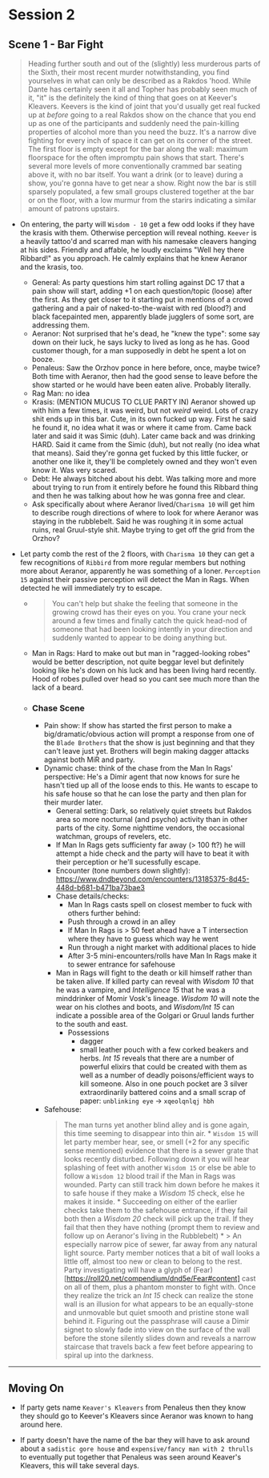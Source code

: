 # Session 2
## Scene 1 - Bar Fight

> Heading further south and out of the (slightly) less murderous parts of the Sixth, their most recent murder notwithstanding, you find yourselves in what can only be described as a Rakdos 'hood. While Dante has certainly seen it all and Topher has probably seen much of it, "it" is the definitely the kind of thing that goes on at Keever's Kleavers. Keevers is the kind of joint that you'd usually get real fucked up at *before* going to a real Rakdos show on the chance that you end up as one of the participants and suddenly need the pain-killing properties of alcohol more than you need the buzz. It's a narrow dive fighting for every inch of space it can get on its corner of the street. The first floor is empty except for the bar along the wall: maximum floorspace for the often impromptu pain shows that start. There's several more levels of more conventionally crammed bar seating above it, with no bar itself. You want a drink (or to leave) during a show, you're gonna have to get near a show. Right now the bar is still sparsely populated, a few small groups clustered together at the bar or on the floor, with a low murmur from the starirs indicating a similar amount of patrons upstairs.

* On entering, the party will `Wisdom - 10` get a few odd looks if they have the krasis with them. Otherwise perception will reveal nothing. `Keever` is a heavily tattoo'd and scarred man with his namesake cleavers hanging at his sides. Friendly and affable, he loudly exclaims "Well hey there Ribbard!" as you approach. He calmly explains that he knew Aeranor and the krasis, too.
    * General: As party questions him start rolling against DC 17 that a pain show will start, adding +1 on each question/topic (loose) after the first. As they get closer to it starting put in mentions of a crowd gathering and a pair of naked-to-the-waist with red (blood?) and black facepainted men, apparently blade jugglers of some sort, are addressing them.
    * Aeranor: Not surprised that he's dead, he "knew the type": some say down on their luck, he says lucky to lived as long as he has. Good customer though, for a man supposedly in debt he spent a lot on booze.
    * Penaleus: Saw the Orzhov ponce in here before, once, maybe twice? Both time with Aeranor, then had the good sense to leave before the show started or he would have been eaten alive. Probably literally.
    * Rag Man: no idea
    * Krasis: (MENTION MUCUS TO CLUE PARTY IN) Aeranor showed up with him a few times, it was weird, but not *weird* weird. Lots of crazy shit ends up in this bar. Cute, in its own fucked up way. First he said he found it, no idea what it was or where it came from. Came back later and said it was Simic (duh). Later came back and was drinking HARD. Said it came from the Simic (duh), but not really (no idea what that means). Said they're gonna get fucked by this little fucker, or another one like it, they'll be completely owned and they won't even know it. Was very scared.
    * Debt: He always bitched about his debt. Was talking more and more about trying to run from it entirely before he found this Ribbard thing and then he was talking about how he was gonna free and clear.
    * Ask specifically about where Aeranor lived/`Charisma 10` will get him to describe rough directions of where to look for where Aeranor was staying in the rubblebelt. Said he was roughing it in some actual ruins, real Gruul-style shit. Maybe trying to get off the grid from the Orzhov?

* Let party comb the rest of the 2 floors, with `Charisma 10` they can get a few recognitions of `Ribbird` from more regular members but nothing more about Aeranor, apparently he was something of a loner. `Perception 15` against their passive perception will detect the Man in Rags. When detected he will immediately try to escape.
    * > You can't help but shake the feeling that someone in the growing crowd has their eyes on you. You crane your neck around a few times and finally catch the quick head-nod of someone that had been looking intently in your direction and suddenly wanted to appear to be doing anything but.
    * Man in Rags: Hard to make out but man in "ragged-looking robes" would be better description, not quite beggar level but definitely looking like he's down on his luck and has been living hard recently. Hood of robes pulled over head so you cant see much more than the lack of a beard. 
    * ### Chase Scene
        * Pain show: If show has started the first person to make a big/dramatic/obvious action will prompt a response from one of the `Blade Brothers` that the show is just beginning and that they can't leave just yet. Brothers will begin making dagger attacks against both MiR and party. 
        * Dynamic chase: think of the chase from the Man In Rags' perspective: He's a Dimir agent that now knows for sure he hasn't tied up all of the loose ends to this. He wants to escape to his safe house so that he can lose the party and then plan for their murder later.
            * General setting: Dark, so relatively quiet streets but Rakdos area so more nocturnal (and psycho) activity than in other parts of the city. Some nighttime vendors, the occasional watchman, groups of revelers, etc.
            * If Man In Rags gets sufficienty far away (> 100 ft?) he will attempt a hide check and the party will have to beat it with their perception or he'll sucessfully escape.
            * Encounter (tone numbers down slightly): https://www.dndbeyond.com/encounters/13185375-8d45-448d-b681-b471ba73bae3
            * Chase details/checks:
                * Man In Rags casts spell on closest member to fuck with others further behind:
                * Push through a crowd in an alley
                * If Man In Rags is > 50 feet ahead have a T intersection where they have to guess which way he went
                * Run through a night market with additional places to hide
                * After 3-5 mini-encounters/rolls have Man In Rags make it to sewer entrance for safehouse
            * Man in Rags will fight to the death or kill himself rather than be taken alive. If killed party can reveal with *Wisdom 10* that he was a vampire, and *Intelligence 15* that he was a minddrinker of Momir Vosk's lineage. *Wisdom 10* will note the wear on his clothes and boots, and *Wisdom/Int 15* can indicate a possible area of the Golgari or Gruul lands further to the south and east.
                * Possessions
                    * dagger
                    * small leather pouch with a few corked beakers and herbs. *Int 15* reveals that there are a number of powerful elixirs that could be created with them as well as a number of deadly poisons/efficient ways to kill someone. Also in one pouch pocket are 3 silver extraordinarily battered coins and a small scrap of paper: `unblinking eye` -> `xqeolqnlqj hbh`
        * Safehouse:
            > The man turns yet another blind alley and is gone again, this time seeming to disappear into thin air.
                * `Wisdom 15` will let party member hear, see, or smell (+2 for any specific sense mentioned) evidence that there is a sewer grate that looks recently disturbed. Following down it you will hear splashing of feet with another `Wisdom 15` or else be able to follow a `Wisdom 12` blood trail if the Man in Rags was wounded. Party can still track him down before he makes it to safe house if they make a *Wisdom 15* check, else he makes it inside.
                * Succeeding on either of the earlier checks take them to the safehouse entrance, if they fail both then a *Wisdom 20* check will pick up the trail. If they fail that then they have nothing (prompt them to review and follow up on Aeranor's living in the Rubblebelt)
                * > An especially narrow pice of sewer, far away from any natural light source. Party member notices that a bit of wall looks a little off, almost too new or clean to belong to the rest. Party investigating will have a glyph of (Fear)[https://roll20.net/compendium/dnd5e/Fear#content] cast on all of them, plus a phantom monster to fight with. Once they realize the trick an *Int 15* check can realize the stone wall is an illusion for what appears to be an equally-stone and unmovable but quiet smooth and pristine stone wall behind it. Figuring out the passphrase will cause a Dimir signet to slowly fade into view on the surface of the wall before the stone silently slides down and reveals a narrow staircase that travels back a few feet before appearing to spiral up into the darkness.




---

## Moving On

* If party gets name `Keaver's Kleavers` from Penaleus then they know they should go to Keever's Kleavers since Aeranor was known to hang around here.

* If party doesn't have the name of the bar they will have to ask around about a `sadistic gore house` and `expensive/fancy man with 2 thrulls` to eventually put together that Penaleus was seen around Keaver's Kleavers, this will take several days.
